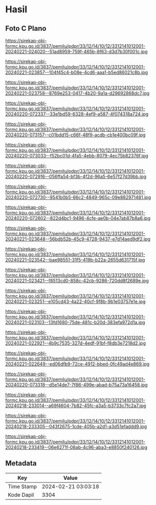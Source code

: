 # Hasil

## Foto C Plano

https://sirekap-obj-formc.kpu.go.id/3837/pemilu/pdpr/33/12/14/10/12/3312141012001-20240221-024020--51ad8959-759f-465b-8f63-d3d7b30f001c.jpg

https://sirekap-obj-formc.kpu.go.id/3837/pemilu/pdpr/33/12/14/10/12/3312141012001-20240221-023857--104f45c4-b08e-4cd6-aaa1-b5ed86021c8b.jpg

https://sirekap-obj-formc.kpu.go.id/3837/pemilu/pdpr/33/12/14/10/12/3312141012001-20240221-023758--8769e253-0417-4b20-9a1a-d29692868dc7.jpg

https://sirekap-obj-formc.kpu.go.id/3837/pemilu/pdpr/33/12/14/10/12/3312141012001-20240220-072337--33e1bd59-6328-4ef9-a587-4f074318a724.jpg

https://sirekap-obj-formc.kpu.go.id/3837/pemilu/pdpr/33/12/14/10/12/3312141012001-20240220-073157--c01bdd15-c66f-48f9-acdb-cb1e400bc09f.jpg

https://sirekap-obj-formc.kpu.go.id/3837/pemilu/pdpr/33/12/14/10/12/3312141012001-20240220-073033--f52bc01d-4fa5-4ebb-8079-4ec75b82376f.jpg

https://sirekap-obj-formc.kpu.go.id/3837/pemilu/pdpr/33/12/14/10/12/3312141012001-20240220-072916--056ffa54-bf3b-4f2d-96a5-6e57f27d39bb.jpg

https://sirekap-obj-formc.kpu.go.id/3837/pemilu/pdpr/33/12/14/10/12/3312141012001-20240220-072730--9541b0b5-66c2-4849-965c-09e882971481.jpg

https://sirekap-obj-formc.kpu.go.id/3837/pemilu/pdpr/33/12/14/10/12/3312141012001-20240220-072602--822d4bc1-9496-4cfe-ae0b-04e7ab87b8a6.jpg

https://sirekap-obj-formc.kpu.go.id/3837/pemilu/pdpr/33/12/14/10/12/3312141012001-20240221-023648--56bdb52b-45c9-4728-9437-e7d14aed9df2.jpg

https://sirekap-obj-formc.kpu.go.id/3837/pemilu/pdpr/33/12/14/10/12/3312141012001-20240221-023542--bae98551-31f5-419b-b22a-2655d631715f.jpg

https://sirekap-obj-formc.kpu.go.id/3837/pemilu/pdpr/33/12/14/10/12/3312141012001-20240221-023421--f8513cd0-858c-42cb-9286-720dd8f2689e.jpg

https://sirekap-obj-formc.kpu.go.id/3837/pemilu/pdpr/33/12/14/10/12/3312141012001-20240221-023251--e105cd43-4a22-40cf-9f8b-9b1e03757e1e.jpg

https://sirekap-obj-formc.kpu.go.id/3837/pemilu/pdpr/33/12/14/10/12/3312141012001-20240221-023103--13fd1680-75de-481c-b20d-383efa972d1a.jpg

https://sirekap-obj-formc.kpu.go.id/3837/pemilu/pdpr/33/12/14/10/12/3312141012001-20240221-022921--4b9c7535-327d-4edf-91bf-f8db3e7218d2.jpg

https://sirekap-obj-formc.kpu.go.id/3837/pemilu/pdpr/33/12/14/10/12/3312141012001-20240221-022649--ed06dfb9-72ce-4912-bbed-0fc49ad4e869.jpg

https://sirekap-obj-formc.kpu.go.id/3837/pemilu/pdpr/33/12/14/10/12/3312141012001-20240220-073318--d5e14de7-7f86-499e-abad-b75a73a16458.jpg

https://sirekap-obj-formc.kpu.go.id/3837/pemilu/pdpr/33/12/14/10/12/3312141012001-20240218-233014--a69f4604-7b82-45fc-a3a5-b3733c7fc2a7.jpg

https://sirekap-obj-formc.kpu.go.id/3837/pemilu/pdpr/33/12/14/10/12/3312141012001-20240218-233305--043f2675-1cde-405b-a2d1-a3d51efaddd9.jpg

https://sirekap-obj-formc.kpu.go.id/3837/pemilu/pdpr/33/12/14/10/12/3312141012001-20240218-233419--06e6271f-08ab-4c96-aba3-e8850f240126.jpg


## Metadata

| Key        | Value               |
| ---------- | ------------------- |
| Time Stamp | 2024-02-21 03:03:18 |
| Kode Dapil | 3304                |




